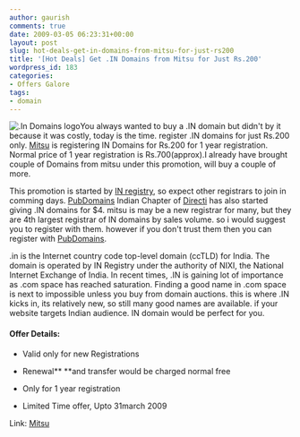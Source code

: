 ```yaml
---
author: gaurish
comments: true
date: 2009-03-05 06:23:31+00:00
layout: post
slug: hot-deals-get-in-domains-from-mitsu-for-just-rs200
title: '[Hot Deals] Get .IN Domains from Mitsu for Just Rs.200'
wordpress_id: 183
categories:
- Offers Galore
tags:
- domain
---
```


![.In Domains logo](https://www.namesbeyond.com/images/newnbc/index_155.jpg)You always wanted to buy a .IN domain but didn't by it because it was costly, today is the time. register .IN domains for just Rs.200 only. [Mitsu](http://mitsu.in) is registering IN Domains for Rs.200 for 1 year registration. Normal price of 1 year registration is Rs.700(approx).I already have brought couple of Domains from mitsu under this promotion, will buy a couple of more.

This promotion is started by [IN registry](http://www.registry.in), so expect other registrars to join in comming days. [PubDomains](http://www.pubdomains.in) Indian Chapter of [Directi](http://directi.com) has also started giving .IN domains for $4. mitsu is may be a new registrar for many, but they are 4th largest registrar of IN domains by sales volume. so i would suggest you to register with them. however if you don't trust them then you can register with [PubDomains](http://www.pubdomains.in).

.in is the Internet country code top-level domain (ccTLD) for India. The domain is operated by IN Registry under the authority of NIXI, the National Internet Exchange of India. In recent times, .IN is gaining lot of importance as .com space has reached saturation. Finding a good name in .com space is next to impossible unless you buy from domain auctions. this is where .IN kicks in, its relatively new, so still many good names are available. if your website targets Indian audience. IN domain would be perfect for you.


#### **Offer Details:**





	
  * Valid only for new Registrations

	
  * Renewal** **and transfer would be charged normal free

	
  * Only for 1 year registration

	
  * Limited Time offer, Upto 31march 2009


Link: [Mitsu](http://www.mitsu.in/)

